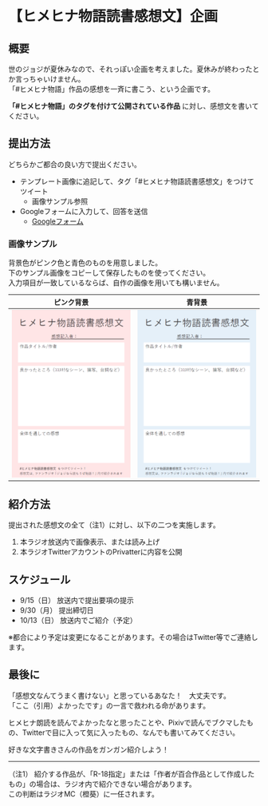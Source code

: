 # 【ヒメヒナ物語読書感想文】企画
## 概要
世のジョジが夏休みなので、それっぽい企画を考えました。夏休みが終わったとか言っちゃいけません。  
「#ヒメヒナ物語」作品の感想を一斉に書こう、という企画です。  

**「#ヒメヒナ物語」のタグを付けて公開されている作品** に対し、感想文を書いてください。  

## 提出方法
どちらかご都合の良い方で提出ください。
- テンプレート画像に追記して、タグ「#ヒメヒナ物語読書感想文」をつけてツイート
  - 画像サンプル参照
- Googleフォームに入力して、回答を送信
  - [Googleフォーム](https://forms.gle/V92qsvgJjzakE8Cc9)

### 画像サンプル
背景色がピンク色と青色のものを用意しました。  
下のサンプル画像をコピーして保存したものを使ってください。  
入力項目が一致しているならば、自作の画像を用いても構いません。 

|ピンク背景|青背景|
|---|---|
|![感想シート_ピンク](/sheet/sheet_pink.png)|![感想シート_ブルー](/sheet/sheet_blue.png)|


## 紹介方法
提出された感想文の全て（注1）に対し、以下の二つを実施します。
1. 本ラジオ放送内で画像表示、または読み上げ
1. 本ラジオTwitterアカウントのPrivatterに内容を公開

## スケジュール
- 9/15（日） 放送内で提出要項の提示  
- 9/30（月） 提出締切日  
- 10/13（日） 放送内でご紹介（予定）  
 
※都合により予定は変更になることがあります。その場合はTwitter等でご連絡します。

## 最後に
「感想文なんてうまく書けない」と思っているあなた！　大丈夫です。  
「ここ（引用）よかったです」の一言で救われる命があります。

ヒメヒナ朗読を読んでよかったなと思ったことや、Pixivで読んでブクマしたもの、Twitterで目に入って気に入ったもの、なんでも書いてみてください。  

好きな文字書きさんの作品をガンガン紹介しよう！  

---
（注1）
紹介する作品が、「R-18指定」または「作者が百合作品として作成したもの」の場合は、ラジオ内で紹介できない場合があります。  
この判断はラジオMC（橙葵）に一任されます。
